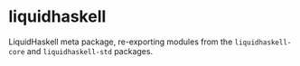 # liquidhaskell

LiquidHaskell meta package, re-exporting modules from the `liquidhaskell-core`
and `liquidhaskell-std` packages.

